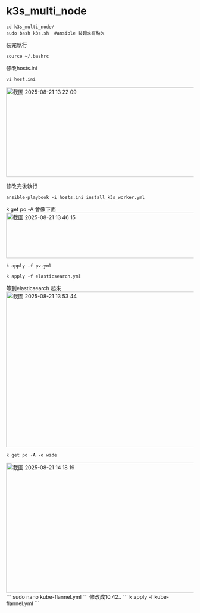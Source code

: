 # k3s_multi_node

```
cd k3s_multi_node/
sudo bash k3s.sh  #ansible 裝起來有點久
```
裝完執行
```
source ~/.bashrc  
```

修改hosts.ini
```
vi host.ini
```
<img width="867" height="241" alt="截圖 2025-08-21 13 22 09" src="https://github.com/user-attachments/assets/3fbd07a1-9bf1-4104-8024-18da59b0e7c5" />

修改完後執行
```
ansible-playbook -i hosts.ini install_k3s_worker.yml
```
k get po -A 會像下面
<img width="724" height="122" alt="截圖 2025-08-21 13 46 15" src="https://github.com/user-attachments/assets/6b007136-b190-4c16-b1dd-a317e27312d7" />
```
k apply -f pv.yml 
```
```
k apply -f elasticsearch.yml
```
等到elasticsearch 起來
<img width="1055" height="418" alt="截圖 2025-08-21 13 53 44" src="https://github.com/user-attachments/assets/9608d69e-7394-4103-a4b9-9fcd195c42f2" />
```
k get po -A -o wide
```
<img width="993" height="349" alt="截圖 2025-08-21 14 18 19" src="https://github.com/user-attachments/assets/b8955105-ea5a-4017-84df-b22677c8982f" />
```
sudo nano kube-flannel.yml
``` 
修改成10.42..
```
k apply -f kube-flannel.yml
```
